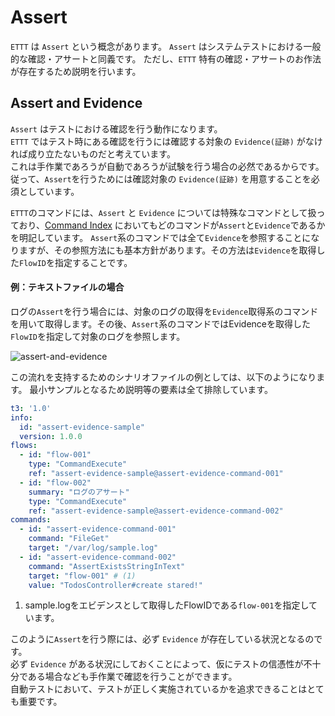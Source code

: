 # Assert

`ETTT` は `Assert` という概念があります。
`Assert` はシステムテストにおける一般的な確認・アサートと同義です。
ただし、`ETTT` 特有の確認・アサートのお作法が存在するため説明を行います。

## Assert and Evidence

`Assert` はテストにおける確認を行う動作になります。  
`ETTT` ではテスト時にある確認を行うには確認する対象の `Evidence(証跡)` がなければ成り立たないものだと考えています。  
これは手作業であろうが自動であろうが試験を行う場合の必然であるからです。  
従って、`Assert`を行うためには確認対象の `Evidence(証跡)` を用意することを必須としています。  

`ETTT`のコマンドには、`Assert` と `Evidence` については特殊なコマンドとして扱っており、[Command Index](/pages/specification/command/index) においてもどのコマンドが`Assert`と`Evidence`であるかを明記しています。
`Assert`系のコマンドでは全て`Evidence`を参照することになりますが、その参照方法にも基本方針があります。その方法は`Evidence`を取得した`FlowID`を指定することです。

#### 例：テキストファイルの場合
ログの`Assert`を行う場合には、対象のログの取得を`Evidence`取得系のコマンドを用いて取得します。その後、`Assert`系のコマンドではEvidenceを取得した`FlowID`を指定して対象のログを参照します。

![assert-and-evidence](/media/assert-evidence-image.png)

この流れを支持するためのシナリオファイルの例としては、以下のようになります。
最小サンプルとなるため説明等の要素は全て排除しています。

```yaml
t3: '1.0'
info:
  id: "assert-evidence-sample"
  version: 1.0.0
flows:
  - id: "flow-001"
    type: "CommandExecute"
    ref: "assert-evidence-sample@assert-evidence-command-001"
  - id: "flow-002"
    summary: "ログのアサート"
    type: "CommandExecute"
    ref: "assert-evidence-sample@assert-evidence-command-002"
commands:
  - id: "assert-evidence-command-001"
    command: "FileGet"
    target: "/var/log/sample.log"
  - id: "assert-evidence-command-002"
    command: "AssertExistsStringInText"
    target: "flow-001" # (1)
    value: "TodosController#create stared!"
```

1. sample.logをエビデンスとして取得したFlowIDである`flow-001`を指定しています。

このように`Assert`を行う際には、必ず `Evidence` が存在している状況となるのです。  
必ず `Evidence` がある状況にしておくことによって、仮にテストの信憑性が不十分である場合なども手作業で確認を行うことができます。  
自動テストにおいて、テストが正しく実施されているかを追求できることはとても重要です。